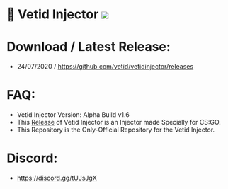 # 💉 Vetid Injector ![](https://img.shields.io/badge/CSGO-WINDOWS-green)

# Download / Latest Release:
* 24/07/2020 / https://github.com/vetid/vetidinjector/releases

# FAQ:
* Vetid Injector Version: Alpha Build v1.6
* This [Release](https://github.com/vetid/vetidinjector/releases "Release") of Vetid Injector is an Injector made Specially for CS:GO.
* This Repository is the Only-Official Repository for the Vetid Injector.

# Discord:
* https://discord.gg/tUJsJgX


